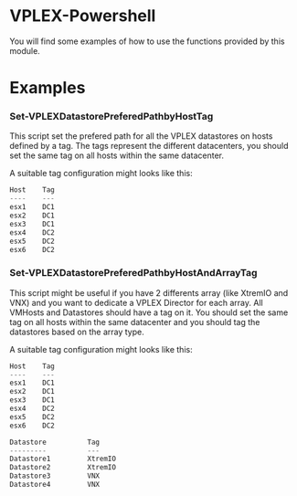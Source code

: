 # VPLEX-Powershell

You will find some examples of how to use the functions provided by this module.

# Examples
### Set-VPLEXDatastorePreferedPathbyHostTag

This script set the prefered path for all the VPLEX datastores on hosts defined by a tag.
The tags represent the different datacenters, you should set the same tag on all hosts within the same datacenter.

A suitable tag configuration might looks like this:

```powershell
Host    Tag                    
----    ---                     
esx1    DC1
esx2    DC1
esx3    DC1
esx4    DC2
esx5    DC2
esx6    DC2
```

### Set-VPLEXDatastorePreferedPathbyHostAndArrayTag

This script might be useful if you have 2 differents array (like XtremIO and VNX) and you want to dedicate a VPLEX Director for each array.
All VMHosts and Datastores should have a tag on it.
You should set the same tag on all hosts within the same datacenter and you should tag the datastores based on the array type.

A suitable tag configuration might looks like this:

```powershell
Host    Tag                    
----    ---                     
esx1    DC1
esx2    DC1
esx3    DC1
esx4    DC2
esx5    DC2
esx6    DC2

Datastore          Tag                    
---------          ---                     
Datastore1         XtremIO
Datastore2         XtremIO
Datastore3         VNX
Datastore4         VNX
```
